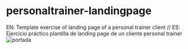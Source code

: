 # personaltrainer-landingpage
EN: Template exercise of landing page of a personal trainer client // ES: Ejercicio práctico plantilla de landing page de un cliente personal trainer
![portada](https://user-images.githubusercontent.com/112918104/192176812-1cd2e387-2fd8-4005-8c3c-b66815cbc7f4.png)
